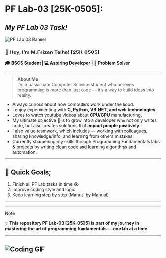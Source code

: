 # **PF Lab-03 [25K-0505]**:
## ***My PF Lab 03 Task!***
![PF Lab 03 Banner](https://img.shields.io/badge/PF%20Lab--03-Programming%20Fundamentals-blue?style=for-the-badge&logo=c)

### 👋 Hey, I’m M.Faizan Talha! [25K-0505]
   **🎓 BSCS Student | 💻 Aspiring Developer | 🚀 Problem Solver**

---

> **About Me:**  
I’m a passionate Computer Science student who believes programming is more than just code — it’s a way to build ideas into reality.

- Always curious about how computers work under the hood.  
- I enjoy experimenting with **C, Python, VB.NET, and web technologies**.
- Loves to watch youtube videos about **CPU/GPU** manufacturing.
- My ultimate objective 🎯 is to grow into a developer who not only writes code, but also creates solutions that **impact people positively**.
- I also value teamwork, which includes — working with colleagues, sharing knowledge/info, and learning from others mistakes.  
- Currently sharpening my skills through Programming Fundamentals labs & projects by writing clean code and learning algorithms and automation.

---

## 🔢 Quick Goals;
1. Finish all PF Lab tasks in time 😭   
2. Improve coding style and logic  
3. Keep learning step by step (Manual by Manual)

---
---

> [!NOTE]  
> 💡 **This repository PF Lab-03 [25K-0505] is part of my journey in mastering the art of programming fundamentals — one lab at a time.**

---
![Coding GIF](https://media.giphy.com/media/qgQUggAC3Pfv687qPC/giphy.gif)
---
